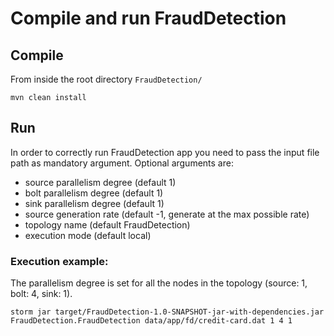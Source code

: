 # Compile and run FraudDetection

## Compile
From inside the root directory `FraudDetection/`

`mvn clean install`

## Run
In order to correctly run FraudDetection app you need to pass the input file path as mandatory argument.
Optional arguments are:
- source parallelism degree (default 1)
- bolt parallelism degree (default 1)
- sink parallelism degree (default 1)
- source generation rate (default -1, generate at the max possible rate)
- topology name (default FraudDetection)
- execution mode (default local)

### Execution example:
The parallelism degree is set for all the nodes in the topology (source: 1, bolt: 4, sink: 1).

`storm jar target/FraudDetection-1.0-SNAPSHOT-jar-with-dependencies.jar FraudDetection.FraudDetection data/app/fd/credit-card.dat 1 4 1`
